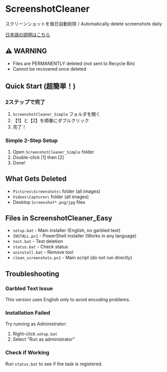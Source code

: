 # ScreenshotCleaner

スクリーンショットを毎日自動削除 / Automatically delete screenshots daily

[日本語の説明はこちら](README_EASY_JP.md)

## ⚠️ WARNING
- Files are PERMANENTLY deleted (not sent to Recycle Bin)
- Cannot be recovered once deleted

## Quick Start (超簡単！)

### 2ステップで完了
1. `ScreenshotCleaner_Simple` フォルダを開く
2. 【1】と【2】を順番にダブルクリック
3. 完了！

### Simple 2-Step Setup
1. Open `ScreenshotCleaner_Simple` folder
2. Double-click [1] then [2]
3. Done!

## What Gets Deleted
- `Pictures\Screenshots\` folder (all images)
- `Videos\Captures\` folder (all images)
- Desktop `Screenshot*.png/jpg` files

## Files in ScreenshotCleaner_Easy
- `setup.bat` - Main installer (English, no garbled text)
- `INSTALL.ps1` - PowerShell installer (Works in any language)
- `test.bat` - Test deletion
- `status.bat` - Check status
- `uninstall.bat` - Remove tool
- `clean_screenshots.ps1` - Main script (do not run directly)

## Troubleshooting

### Garbled Text Issue
This version uses English only to avoid encoding problems.

### Installation Failed
Try running as Administrator:
1. Right-click `setup.bat`
2. Select "Run as administrator"

### Check if Working
Run `status.bat` to see if the task is registered.